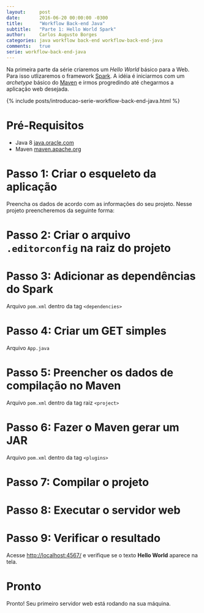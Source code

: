 ```yaml
---
layout:     post
date:       2016-06-20 00:00:00 -0300
title:      "Workflow Back-end Java"
subtitle:   "Parte 1: Hello World Spark"
author:     Carlos Augusto Borges
categories: java workflow back-end workflow-back-end-java
comments:   true
serie: workflow-back-end-java
---
```


Na primeira parte da série criaremos um *Hello World* básico para a Web. Para isso utlizaremos o framework [Spark][spark-java]. A idéia é iniciarmos com um *archetype* básico do [Maven][maven] e irmos progredindo até chegarmos a aplicação web desejada.

{% include posts/introducao-serie-workflow-back-end-java.html %}

# Pré-Requisitos

* Java 8 [java.oracle.com][java]
* Maven [maven.apache.org][maven]

# Passo 1: Criar o esqueleto da aplicação

<code
    data-gist-hide-line-numbers="true"
    data-gist-id="b1014ede537693c09d4d2215221433a2"
    data-gist-file="criar-app.sh"></code>


Preencha os dados de acordo com as informações do seu projeto. Nesse projeto preencheremos da seguinte forma:

<code
    data-gist-hide-line-numbers="true"
    data-gist-id="b1014ede537693c09d4d2215221433a2"
    data-gist-file="confirmation-maven.sh"></code>

# Passo 2: Criar o arquivo `.editorconfig` na raiz do projeto


<code
    data-gist-id="b1014ede537693c09d4d2215221433a2"
    data-gist-file=".editorconfig"></code>

# Passo 3: Adicionar as dependências do Spark

Arquivo `pom.xml` dentro da tag `<dependencies>`

<code
    data-gist-id="b1014ede537693c09d4d2215221433a2"
    data-gist-file="pom.xml"
    data-gist-line="24-33"></code>
<!--data-gist-highlight-line="24-33"-->

# Passo 4: Criar um GET simples

Arquivo `App.java`

<code
    data-gist-id="b1014ede537693c09d4d2215221433a2"
    data-gist-file="App.java"></code>

# Passo 5: Preencher os dados de compilação no Maven

Arquivo `pom.xml` dentro da tag raiz `<project>`

<code
    data-gist-id="b1014ede537693c09d4d2215221433a2"
    data-gist-file="pom.xml"
    data-gist-line="38-46"></code>


# Passo 6: Fazer o Maven gerar um JAR

Arquivo `pom.xml` dentro da tag `<plugins>`

<code
    data-gist-id="b1014ede537693c09d4d2215221433a2"
    data-gist-file="pom.xml"
    data-gist-line="47-69"></code>

# Passo 7: Compilar o projeto

<code
    data-gist-hide-line-numbers="true"
    data-gist-id="b1014ede537693c09d4d2215221433a2"
    data-gist-file="compilar-projeto.sh"></code>

# Passo 8: Executar o servidor web

<code
    data-gist-hide-line-numbers="true"
    data-gist-id="b1014ede537693c09d4d2215221433a2"
    data-gist-file="executar-projeto.sh"></code>

# Passo 9: Verificar o resultado

Acesse [http://localhost:4567/][localhost] e verifique se o texto **Hello World** aparece na tela.

# Pronto

Pronto! Seu primeiro servidor web está rodando na sua máquina.

[java]:                 http://java.oracle.com
[maven]:                http://maven.apache.org/
[heroku-toolbelt]:      https://toolbelt.heroku.com/
[spark-java]:           http://sparkjava.com/
[github]:               http://github.com/
[git]:                  https://git-scm.com/
[heroku]:               http://heroku.com/
[travisci]:             http://travis-ci.org/
[editorconfig]:         http://editorconfig.org/
[google]:               http://google.com/
[localhost]:            http://localhost:4567/

